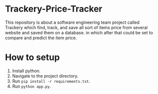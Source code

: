 # Trackery-Price-Tracker
This repository is about a software engineering team project called Trackery which find, track, and save all sort of items price from several website and saved them on a database. in which after that could be set to compare and predict the item price.

# How to setup
1. Install python.
2. Navigate to the project directory.
3. Run `pip install -r requirements.txt`.
4. Run `python app.py`.
